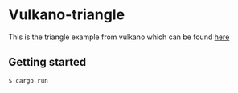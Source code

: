 # Vulkano-triangle

This is the triangle example from vulkano which can be found [here](https://github.com/vulkano-rs/vulkano/blob/d1ab3f672673180d70c4ee164fd57924f5ab1be4/examples/src/bin/triangle.rs)

## Getting started

```console
$ cargo run
```
